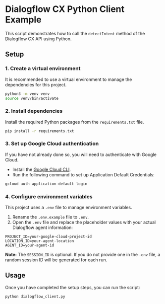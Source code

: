 # Dialogflow CX Python Client Example

This script demonstrates how to call the `detectIntent` method of the Dialogflow CX API using Python.

## Setup

### 1. Create a virtual environment

It is recommended to use a virtual environment to manage the dependencies for this project.

```bash
python3 -m venv venv
source venv/bin/activate
```

### 2. Install dependencies

Install the required Python packages from the `requirements.txt` file.

```bash
pip install -r requirements.txt
```

### 3. Set up Google Cloud authentication

If you have not already done so, you will need to authenticate with Google Cloud.

*   Install the [Google Cloud CLI](https://cloud.google.com/sdk/docs/install).
*   Run the following command to set up Application Default Credentials:

```bash
gcloud auth application-default login
```

### 4. Configure environment variables

This project uses a `.env` file to manage environment variables.

1.  Rename the `.env.example` file to `.env`.
2.  Open the `.env` file and replace the placeholder values with your actual Dialogflow agent information:

```
PROJECT_ID=your-google-cloud-project-id
LOCATION_ID=your-agent-location
AGENT_ID=your-agent-id
```

**Note:** The `SESSION_ID` is optional. If you do not provide one in the `.env` file, a random session ID will be generated for each run.

## Usage

Once you have completed the setup steps, you can run the script:

```bash
python dialogflow_client.py
```
